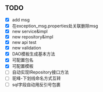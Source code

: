 ## TODO
- [x] add msg
- [x] 在exception_msg.properties处关联删除msg
- [x] new service&impl
- [x] new repository&impl
- [x] new api test
- [x] new validation
- [x] DAO模板生成基本方法
- [x] 可配置包名
- [x] 可配置模板
- [ ] 自动实现IRepository接口方法
- [ ] 驼峰-下划线命名方式互转
- [ ] sql字段自动用反引号包裹
